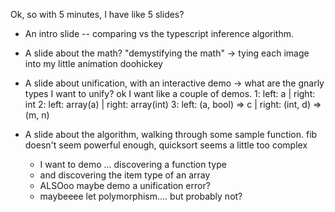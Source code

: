 
Ok, so with 5 minutes, I have like 5 slides?

- An intro slide -- comparing vs the typescript inference algorithm.

- A slide about the math? "demystifying the math"
  -> tying each image into my little animation doohickey

- A slide about unification, with an interactive demo
  -> what are the gnarly types I want to unify?
  ok I want like a couple of demos.
  1: left: a              | right: int
  2: left: array(a)       | right: array(int)
  3: left: (a, bool) => c | right: (int, d) => (m, n)

- A slide about the algorithm, walking through
  some sample function.
  fib doesn't seem powerful enough,
  quicksort seems a little too complex
  - I want to demo ... discovering a function type
  - and discovering the item type of an array
  - ALSOoo maybe demo a unification error?
  - maybeeee let polymorphism.... but probably not?




